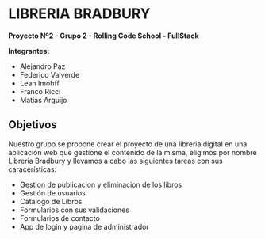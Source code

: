 # LIBRERIA BRADBURY
**Proyecto Nº2 - Grupo 2 - Rolling Code School - FullStack**

**Integrantes:**
  - Alejandro Paz
  - Federico Valverde
  - Lean Imohff
  - Franco Ricci
  - Matias Arguijo


## Objetivos
Nuestro grupo se propone crear el proyecto de una libreria digital en una aplicación web que gestione el contenido de la misma, eligimos por nombre Libreria Bradbury y llevamos a cabo las siguientes tareas con sus caracerísticas:
- Gestion de publicacion y eliminacion de los libros
- Gestión de usuarios
- Catálogo de Libros
- Formularios con sus validaciones
- Formularios de contacto
- App de login y pagina de administrador

